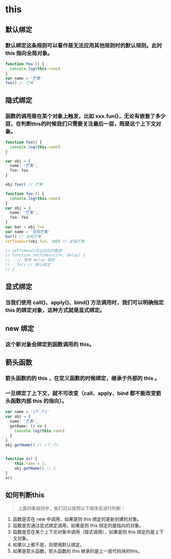 # this

## 默认绑定
### 默认绑定这条规则可以看作是无法应用其他规则时的默认规则。此时 this 指向全局对象。
```ts
function foo () {
  console.log(this.name)
}
var name = '芒果'
foo() // 芒果
```

## 隐式绑定
### 函数的调用是在某个对象上触发，比如 xxx.fun()，无论有嵌套了多少层，在判断this的时候我们只需要关注最后一层，既是这个上下文对象。
```ts
function foo() {
  console.log(this.name)
}

var obj = { 
  name: '芒果', 
  foo: foo
}

obj.foo() // 芒果
```
```ts
function foo () {
  console.log(this.name)
}
var obj = {
  name: '芒果',
  foo: foo
}
var bar = obj.foo
var name = '全局芒果'
bar() // 全局芒果
setTimeout(obj.foo, 100) // 全局芒果

// setTimeout可以近似的看成
// function setTimeout(fn, delay) {
//   // 等待 delay 毫秒 
//   fn() // 默认绑定
// }

```

## 显式绑定
### 当我们使用 call()、apply()、bind() 方法调用时，我们可以明确指定 this 的绑定对象，这种方式就是显式绑定。

## new 绑定
### 这个新对象会绑定到函数调用的 this。

## 箭头函数
### 箭头函数的的 this ，在定义函数的时候绑定，继承于外部的 this 。
### 一旦绑定了上下文，就不可改变（call、apply、bind 都不能改变箭头函数内部 this 的指向）。

```ts
var name = '(个_个)'
var obj = {
  name: '芒果',
  getName: () => {
    console.log(this.name)
  }
}
obj.getName() // (个_个)


function a() {
    this.name = 1;
    obj.getName() // 1
}
a()

```
## 如何判断this
> 上面四条规则中，我们可以按照以下顺序去进行判断：

1. 函数是否在 new 中调用，如果是则 this 绑定的是新创建的对象。
2. 函数是否通过显式绑定调用，如果是则 this 绑定的是指向的对象。
3. 函数是否在某个上下文对象中调用（隐式调用），如果是则 this 绑定的是上下文对象。
4. 如果以上都不是，则使用默认绑定。
5. 如果是箭头函数，箭头函数的 this 继承的是上一层代码块的this。





